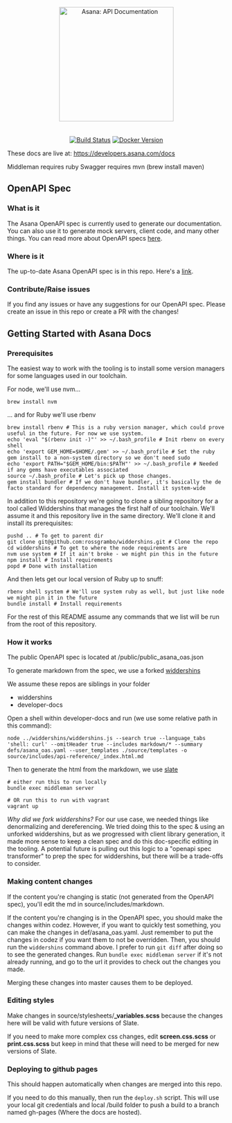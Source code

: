 <p align="center">
  <img src="https://luna1.co/984202.png" alt="Asana: API Documentation" width="264">
  <br>
  <br>
  <br>
  <a href="https://github.com/slatedocs/slate/actions?query=workflow%3ABuild+branch%3Amain"><img src="https://github.com/slatedocs/slate/workflows/Build/badge.svg?branch=main" alt="Build Status"></a>
  <a href="https://hub.docker.com/r/slatedocs/slate"><img src="https://img.shields.io/docker/v/slatedocs/slate?sort=semver" alt="Docker Version" /></a>
</p>

These docs are live at: https://developers.asana.com/docs

Middleman requires ruby
Swagger requires mvn (brew install maven)

OpenAPI Spec
------------
### What is it
The Asana OpenAPI spec is currently used to generate our documentation. You can also use it to generate mock servers, client code, and many other things. You can read more about OpenAPI specs [here](https://github.com/OAI/OpenAPI-Specification/blob/master/versions/3.0.0.md).

### Where is it
The up-to-date Asana OpenAPI spec is in this repo. Here's a [link](https://github.com/Asana/developer-docs/blob/master/defs/asana_oas.yaml).

### Contribute/Raise issues
If you find any issues or have any suggestions for our OpenAPI spec. Please create an issue in this repo or create a PR with the changes!

Getting Started with Asana Docs
------------------------------
### Prerequisites
The easiest way to work with the tooling is to install some version managers for some languages used in our toolchain.

For node, we'll use nvm...

```shell
brew install nvm
```

... and for Ruby we'll use rbenv

```shell
brew install rbenv # This is a ruby version manager, which could prove useful in the future. For now we use system.
echo 'eval "$(rbenv init -)"' >> ~/.bash_profile # Init rbenv on every shell
echo 'export GEM_HOME=$HOME/.gem' >> ~/.bash_profile # Set the ruby gem install to a non-system directory so we don't need sudo
echo 'export PATH="$GEM_HOME/bin:$PATH"' >> ~/.bash_profile # Needed if any gems have executables associated
source ~/.bash_profile # Let's pick up those changes.
gem install bundler # If we don't have bundler, it's basically the de facto standard for dependency management. Install it system-wide
```

In addition to this repository we're going to clone a sibling repository for a tool called Widdershins that manages the first half of our toolchain. We'll assume it and this repository live in the same directory. We'll clone it and install its prerequisites:

```shell
pushd .. # To get to parent dir
git clone git@github.com:rossgrambo/widdershins.git # Clone the repo
cd widdershins # To get to where the node requirements are
nvm use system # If it ain't broke - we might pin this in the future
npm install # Install requirements
popd # Done with installation
```

And then lets get our local version of Ruby up to snuff:

```shell
rbenv shell system # We'll use system ruby as well, but just like node we might pin it in the future
bundle install # Install requirements
```

For the rest of this README assume any commands that we list will be run from the root of this repository.

### How it works
The public OpenAPI spec is located at /public/public_asana_oas.json

To generate markdown from the spec, we use a forked [widdershins](https://github.com/rossgrambo/widdershins)

We assume these repos are siblings in your folder
- widdershins
- developer-docs

Open a shell within developer-docs and run (we use some relative path in this command):
```shell
node ../widdershins/widdershins.js --search true --language_tabs 'shell: curl' --omitHeader true --includes markdown/* --summary defs/asana_oas.yaml --user_templates ./source/templates -o source/includes/api-reference/_index.html.md
```

Then to generate the html from the markdown, we use [slate](https://github.com/lord/slate)
```shell
# either run this to run locally
bundle exec middleman server

# OR run this to run with vagrant
vagrant up
```

*Why did we fork widdershins?* For our use case, we needed things like denormalizing and dereferencing. We tried doing this to the spec & using an unforked widdershins, but as we progressed with client library generation, it made more sense to keep a clean spec and do this doc-specific editing in the tooling. A potential future is pulling out this logic to a "openapi spec transformer" to prep the spec for widdershins, but there will be a trade-offs to consider.

### Making content changes
If the content you're changing is static (not generated from the OpenAPI spec), you'll edit the md in source/includes/markdown.

If the content you're changing is in the OpenAPI spec, you should make the changes within codez. However, if you want to quickly test something, you can make the changes in def/asana_oas.yaml. Just remember to put the changes in codez if you want them to not be overridden.
Then, you should run the `widdershins` command above.
I prefer to run `git diff` after doing so to see the generated changes.
Run `bundle exec middleman server` if it's not already running, and go to the url it provides to check out the changes you made.

Merging these changes into master causes them to be deployed.

### Editing styles
Make changes in source/stylesheets/**\_variables.scss** because the changes here will be valid with future versions of Slate.

If you need to make more complex css changes, edit **screen.css.scss** or **print.css.scss** but keep in mind that these will need to be merged for new versions of Slate.

### Deploying to github pages
This should happen automatically when changes are merged into this repo.

If you need to do this manually, then run the `deploy.sh` script. This will use your local git credentials and local /build folder to push a build to a branch named gh-pages (Where the docs are hosted).
